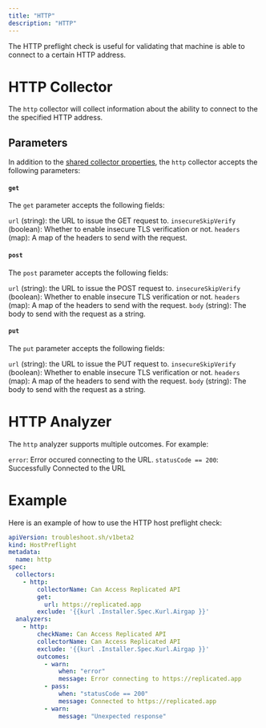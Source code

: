 ```yaml
---
title: "HTTP"
description: "HTTP"
---
```

 
The HTTP preflight check is useful for validating that machine is able to connect to a certain HTTP address.

# HTTP Collector

The `http` collector will collect information about the ability to connect to the the specified HTTP address.

## Parameters

In addition to the [shared collector properties](https://troubleshoot.sh/docs/collect/collectors/#shared-properties), the `http` collector accepts the following parameters:

#### `get`

The `get` parameter accepts the following fields:

`url` (string): the URL to issue the GET request to.
`insecureSkipVerify` (boolean): Whether to enable insecure TLS verification or not.
`headers` (map): A map of the headers to send with the request.

#### `post`

The `post` parameter accepts the following fields:

`url` (string): the URL to issue the POST request to.
`insecureSkipVerify` (boolean): Whether to enable insecure TLS verification or not.
`headers` (map): A map of the headers to send with the request.
`body` (string): The body to send with the request as a string.

#### `put`

The `put` parameter accepts the following fields:

`url` (string): the URL to issue the PUT request to.
`insecureSkipVerify` (boolean): Whether to enable insecure TLS verification or not.
`headers` (map): A map of the headers to send with the request.
`body` (string): The body to send with the request as a string.

# HTTP Analyzer

The `http` analyzer supports multiple outcomes. For example:

`error`: Error occured connecting to the URL.
`statusCode == 200`: Successfully Connected to the URL

# Example

Here is an example of how to use the HTTP host preflight check:

```yaml
apiVersion: troubleshoot.sh/v1beta2
kind: HostPreflight
metadata:
  name: http
spec:
  collectors:
    - http:
        collectorName: Can Access Replicated API
        get:
          url: https://replicated.app
        exclude: '{{kurl .Installer.Spec.Kurl.Airgap }}'
  analyzers:
    - http:
        checkName: Can Access Replicated API
        collectorName: Can Access Replicated API
        exclude: '{{kurl .Installer.Spec.Kurl.Airgap }}'
        outcomes:
          - warn:
              when: "error"
              message: Error connecting to https://replicated.app
          - pass:
              when: "statusCode == 200"
              message: Connected to https://replicated.app
          - warn:
              message: "Unexpected response"
```
